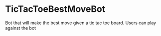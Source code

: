 # TicTacToeBestMoveBot
Bot that will make the best move given a tic tac toe board. Users can play against the bot
